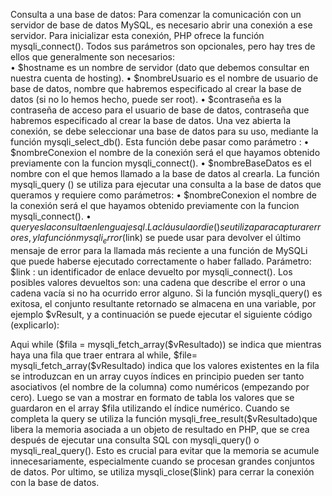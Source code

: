 Consulta a una base de datos: 
Para comenzar la comunicación con un servidor de base de datos MySQL, es necesario abrir una conexión a ese servidor. Para inicializar esta conexión, PHP ofrece la función  mysqli_connect().
Todos sus parámetros son opcionales, pero hay tres de ellos que generalmente son necesarios:  
•	$hostname es un nombre de servidor (dato que debemos consultar en nuestra cuenta de hosting). 
•	$nombreUsuario es el nombre de usuario de base de datos, nombre que habremos especificado al crear la base de datos (si no lo hemos hecho, puede ser root). 
•	$contraseña es la contraseña de acceso para el usuario de base de datos, contraseña que habremos especificado al crear la base de datos.
Una vez abierta la conexión, se debe seleccionar una base de datos para su uso, mediante la función  mysqli_select_db().
Esta función debe pasar como parámetro :
•	$nombreConexion el nombre de la conexión será el que hayamos obtenido previamente con la funcion mysqli_connect().
•	$nombreBaseDatos es el nombre con el que hemos llamado a la base de datos al crearla. 
La función mysqli_query () se utiliza para ejecutar una consulta a la base de datos que queramos y requiere como parámetros:
•	$nombreConexion el nombre de la conexión será el que hayamos obtenido previamente con la funcion mysqli_connect().
•	$query es la consulta en lenguaje sql. 
La cláusula or die() se utiliza para  capturar errores, y la función mysqli_error ($link) se puede usar para devolver el último mensaje de error para la llamada más reciente a una función de MySQLi que puede haberse ejecutado correctamente o haber fallado. Parámetro: $link : un identificador de enlace devuelto por mysqli_connect(). Los posibles valores devueltos son: una cadena que describe el error o una cadena vacía si no ha ocurrido error alguno.
Si la función mysqli_query() es exitosa, el conjunto resultante retornado se almacena en una variable, por ejemplo $vResult, y a continuación se puede ejecutar el siguiente código (explicarlo):

<?php 
while ($fila = mysqli_fetch_array($vResultado))  { 
?> 
<tr> 
<td><?php echo ($fila[0]); ?></td> 
<td><?php echo ($fila[1]); ?></td> 
<td><?php echo ($fila[2']); ?></td> 
</tr>   
<tr> 
<td colspan="5"> 
<?php 
} 
mysqli_free_result($vResultado); 
mysqli_close($link); 
?>
Aqui while ($fila = mysqli_fetch_array($vResultado))  se indica que mientras haya una fila que traer entrara al while, $file= mysqli_fetch_array($vResultado) indica que los valores existentes en la fila se introduzcan en un array cuyos índices en principio pueden ser tanto asociativos (el nombre de la columna) como numéricos (empezando por cero).  
Luego se van a mostrar en formato de tabla los valores que se guardaron en el array $fila utilizando el índice numérico. 
Cuando se completa la query se utiliza la función  mysqli_free_result($vResultado)que libera la memoria asociada a un objeto de resultado en PHP, que se crea después de ejecutar una consulta SQL con mysqli_query() o mysqli_real_query(). Esto es crucial para evitar que la memoria se acumule innecesariamente, especialmente cuando se procesan grandes conjuntos de datos. 
Por ultimo, se utiliza mysqli_close($link) para cerrar la conexión con la base de datos. 

